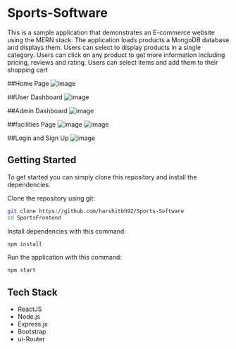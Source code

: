 # Sports-Software

This is a sample application that demonstrates an E-commerce website using the MERN stack. The application loads 
products a MongoDB database and displays them. Users can select to display products in a single category. Users can 
click on any product to get more information including pricing, reviews and rating. Users can select items and 
add them to their shopping cart


##Home Page
![image](https://github.com/harshitbh92/Sports-Software/assets/96971543/74ccffd2-c6a7-4bef-b610-5f35863ea161)

##User Dashboard
![image](https://github.com/harshitbh92/Sports-Software/assets/96971543/bc7ba36f-78b1-4dd1-9fc8-7d3d37ebb729)

##Admin Dashboard
![image](https://github.com/harshitbh92/Sports-Software/assets/96971543/1a1b4ec0-1d9f-40aa-86d8-d954a9eab1e0)

##facilities Page
![image](https://github.com/harshitbh92/Sports-Software/assets/96971543/2769bebf-06df-42e4-b686-214b58207029)
![image](https://github.com/harshitbh92/Sports-Software/assets/96971543/a07dace1-e089-452e-ad7e-e959ab20f41b)


##Login and Sign Up
![image](https://github.com/harshitbh92/Sports-Software/assets/96971543/9d9d4567-a86b-4569-8957-5229969119f1)



## Getting Started
To get started  you can simply clone this repository and install the dependencies.

Clone the repository using git:

```bash
git clone https://github.com/harshitbh92/Sports-Software
cd SportsFrontend
```

Install dependencies with this command:
```bash
npm install
```

Run the application with this command:
```bash
npm start
```

## Tech Stack
* ReactJS
* Node.js
* Express.js
* Bootstrap
* ui-Router
